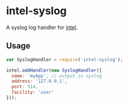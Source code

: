 # intel-syslog

A syslog log handler for [intel][].

## Usage

```js
var SyslogHandler = require('intel-syslog');

intel.addHandler(new SyslogHandler({
  name: 'myApp', // output in syslog
  address: '127.0.0.1',
  port: 514,
  facility: 'user'
}));
```

[intel]: http://seanmonstar.github.io/intel
